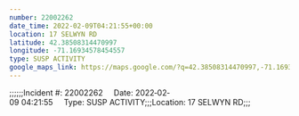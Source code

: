 ```yaml
---
number: 22002262
date_time: 2022-02-09T04:21:55+00:00
location: 17 SELWYN RD
latitude: 42.38508314470997
longitude: -71.16934578454557
type: SUSP ACTIVITY
google_maps_link: https://maps.google.com/?q=42.38508314470997,-71.16934578454557
---
```


;;;;;;Incident #: 22002262     Date: 2022‐02‐09 04:21:55     Type: SUSP ACTIVITY;;;Location: 17 SELWYN RD;;;
